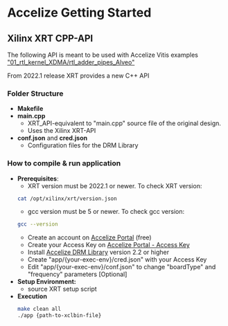 # Accelize Getting Started
## Xilinx XRT CPP-API

The following API is meant to be used with Accelize Vitis examples ["01_rtl_kernel_XDMA/rtl_adder_pipes_Alveo"](https://github.com/Accelize/GettingStarted_Examples/tree/master/Hardware/Xilinx_Vitis/01_rtl_kernel_XDMA/rtl_adder_pipes_Alveo)

From 2022.1 release XRT provides a new C++ API

### Folder Structure
* **Makefile**
* **main.cpp**
  * XRT_API-equivalent to "main.cpp" source file  of the original design.
  * Uses the Xilinx XRT-API
* **conf.json** and **cred.json**
  * Configuration files for the DRM Library


### How to compile & run application
* **Prerequisites**:
  * XRT version must be 2022.1 or newer. To check XRT version: 
  ```bash
  cat /opt/xilinx/xrt/version.json
  ```
  * gcc version must be 5 or newer. To check gcc version:
  ```bash
  gcc --version
  ```
  * Create an account on [Accelize Portal](https://portal.accelize.com) (free)
  * Create your Access Key  on [Accelize Portal - Access Key](https://portal.accelize.com/front/customer/apicredential)
  * Install [Accelize DRM Library](https://tech.accelize.com/documentation/stable/drm_library_installation.html#installation-from-packages) version 2.2 or higher
  * Create "app/{your-exec-env}/cred.json" with your Access Key
  * Edit "app/{your-exec-env}/conf.json" to change "boardType" and "frequency" parameters [Optional]
* **Setup Environment:**
  * source XRT setup script
* **Execution** 
  ```bash
  make clean all
  ./app {path-to-xclbin-file}
  ```
